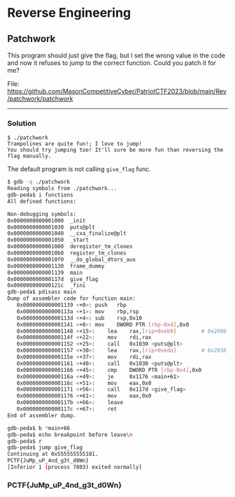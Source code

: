 # Reverse Engineering

## Patchwork

This program should just give the flag, but I set the wrong value in the code and now it refuses to jump to the correct function. Could you patch it for me?

File: https://github.com/MasonCompetitiveCyber/PatriotCTF2023/blob/main/Rev/patchwork/patchwork

---

### Solution

```
$ ./patchwork 
Trampolines are quite fun!; I love to jump! 
You should try jumping too! It'll sure be more fun than reversing the flag manually.
```

The default program is not calling `give_flag` func.


```bash
$ gdb -q ./patchwork
Reading symbols from ./patchwork...
gdb-peda$ i functions 
All defined functions:

Non-debugging symbols:
0x0000000000001000  _init
0x0000000000001030  puts@plt
0x0000000000001040  __cxa_finalize@plt
0x0000000000001050  _start
0x0000000000001080  deregister_tm_clones
0x00000000000010b0  register_tm_clones
0x00000000000010f0  __do_global_dtors_aux
0x0000000000001130  frame_dummy
0x0000000000001139  main
0x000000000000117d  give_flag
0x000000000000121c  _fini
gdb-peda$ pdisass main
Dump of assembler code for function main:
   0x0000000000001139 <+0>:	push   rbp
   0x000000000000113a <+1>:	mov    rbp,rsp
   0x000000000000113d <+4>:	sub    rsp,0x10
   0x0000000000001141 <+8>:	mov    DWORD PTR [rbp-0x4],0x0
   0x0000000000001148 <+15>:	lea    rax,[rip+0xeb9]        # 0x2008
   0x000000000000114f <+22>:	mov    rdi,rax
   0x0000000000001152 <+25>:	call   0x1030 <puts@plt>
   0x0000000000001157 <+30>:	lea    rax,[rip+0xeda]        # 0x2038
   0x000000000000115e <+37>:	mov    rdi,rax
   0x0000000000001161 <+40>:	call   0x1030 <puts@plt>
   0x0000000000001166 <+45>:	cmp    DWORD PTR [rbp-0x4],0x0
   0x000000000000116a <+49>:	je     0x1176 <main+61>
   0x000000000000116c <+51>:	mov    eax,0x0
   0x0000000000001171 <+56>:	call   0x117d <give_flag>
   0x0000000000001176 <+61>:	mov    eax,0x0
   0x000000000000117b <+66>:	leave
   0x000000000000117c <+67>:	ret
End of assembler dump.
```


```bash
gdb-peda$ b *main+66
gdb-peda$ echo breakpoint before leave\n
gdb-peda$ r
gdb-peda$ jump give_flag
Continuing at 0x555555555181.
PCTF{JuMp_uP_4nd_g3t_d0Wn}
[Inferior 1 (process 7803) exited normally]
```

### PCTF{JuMp_uP_4nd_g3t_d0Wn}